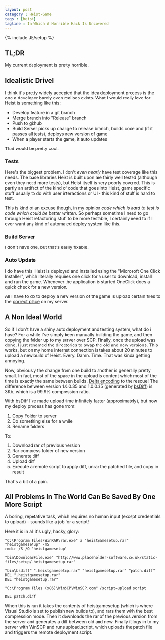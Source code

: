 ```yaml
---
layout: post
category : Heist-Game
tags : [heist]
tagline : In Which A Horrible Hack Is Uncovered
---
```

{% include JB/setup %}


## TL;DR

My current deployment is pretty horrible.

## Idealistic Drivel

I think it's pretty widely accepted that the idea deployment process is the one a developer barely even realises exists. What I would really love for Heist is something like this:

 - Develop feature in a git branch
 - Merge branch into "Release" branch
 - Push to github
 - Build Server picks up change to release branch, builds code and (if it passes all tests), deploys new version of game
 - When a player starts the game, it auto updates
 
That would be pretty cool.

### Tests

Here's the biggest problem. I don't _even nearly_ have test coverage like this needs. The base libraries Heist is built upon are fairly well tested (although even they need more tests), but Heist itself is very poorly covered. This is partly an artifact of the kind of code that goes into Heist, game specific stuff usually to do with user interactions or UI - this kind of stuff is hard to test.

This is kind of an excuse though, in my opinion *code which is hard to test is code which could be better written*. So perhaps sometime I need to go through Heist refactoring stuff to be more testable, I certainly need to if I ever want any kind of automated deploy system like this.

### Build Server

I don't have one, but that's easily fixable.

### Auto Update

I do have this! Heist is deployed and installed using the "Microsoft One Click Installer", which literally requires one click for a user to download, install and run the game. Whenever the application is started OneClick does a quick check for a new version.

All I have to do to deploy a new version of the game is upload certain files to the [correct place](http://www.placeholder-software.co.uk/static-files/setup/heistgame/) on my server.

## A Non Ideal World

So if I don't have a shiny auto deployment and testing system, what do i have? For a while I've simply been manually building the game, and then copying the folder up to my server over SCP. Finally, once the upload was done, I just renamed the directories to swap the old and new versions. This works, but on my home internet connection is takes about 20 minutes to upload a new build of Heist. Every. Damn. Time. That was kinda getting annoying.

Now, obviously the change from one build to another is generally pretty small. In fact, most of the space in the upload is content which most of the time is exactly the same between builds. [Delta encoding](http://en.wikipedia.org/wiki/Delta_encoding) to the rescue! The difference between version 1.0.0.35 and 1.0.0.35 (generated by [bsDiff](http://www.daemonology.net/bsdiff/)) is 3Kb, which is a 99.9% compression ratio.

With bsDiff I've made upload time infinitely faster (approximately), but now my deploy process has gone from:

1) Copy Folder to server
2) Do something else for a while
3) Rename folders

To:

1) Download rar of previous version
2) Rar compress folder of new version
3) Generate diff
4) Upload diff
5) Execute a remote script to apply diff, unrar the patched file, and copy in result

That's a bit of a pain.

## All Problems In The World Can Be Saved By One More Script

A boring, repetative task, which requires no human input (except credentials to upload) - sounds like a job for a script!

Here it is in all it's ugly, hacky, glory:

    "C:\Program Files\WinRAR\rar.exe" a "heistgamesetup.rar" "heistgamesetup" -m5
    rmdir /S /Q "heistgamesetup"

    "bin\DownloadFile.exe" "http://www.placeholder-software.co.uk/static-files/setup/.heistgamesetup.rar"

    "bin\bsdiff" ".heistgamesetup.rar" "heistgamesetup.rar" "patch.diff"
    DEL ".heistgamesetup.rar"
    DEL "heistgamesetup.rar"

    "C:\Program Files (x86)\WinSCP\WinSCP.com" /script=upload.script

    DEL patch.diff
    
When this is run it takes the contents of heistgamesetup (which is where Visual Studio is set to publish new builds to), and rars them with the best compression mode. Then it downloads the rar of the previous version from the server and generates a diff between old and new. Finally it logs in to my server with WinSCP and runs upload.script, which uploads the patch file and triggers the remote deployment script.